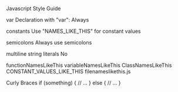 Javascript Style Guide

var
	Declaration with "var": Always

constants
	Use "NAMES_LIKE_THIS" for constant values

semicolons
	Always use semicolons

multiline string literals
	No

functionNamesLikeThis
variableNamesLikeThis
ClassNamesLikeThis
CONSTANT_VALUES_LIKE_THIS
filenameslikethis.js

Curly Braces
	if (something)
	{
		// ...
	}
	else
	{
		// ...
	}